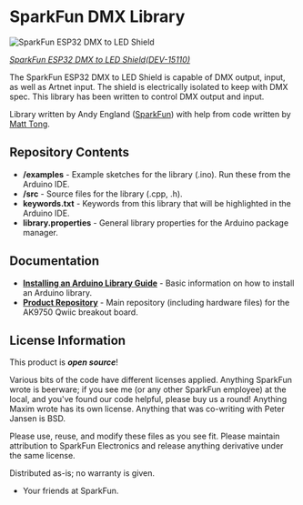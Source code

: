 SparkFun DMX Library
===========================================================

![SparkFun ESP32 DMX to LED Shield](https://cdn.sparkfun.com/r/500-500/assets/parts/1/3/4/7/7/15110-SparkFun_ESP32_Thing_Plus_DMX_to_LED_Shield-01.jpg)

[*SparkFun ESP32 DMX to LED Shield(DEV-15110)*](https://www.sparkfun.com/products/15110)

The SparkFun ESP32 DMX to LED Shield is capable of DMX output, input, as well as Artnet input. The shield is electrically isolated to keep with DMX spec. This library has been written to control DMX output and input.

Library written by Andy England ([SparkFun](http://www.sparkfun.com)) with help from code written by [Matt Tong](https://github.com/mtongnz/espDMX).

Repository Contents
-------------------

* **/examples** - Example sketches for the library (.ino). Run these from the Arduino IDE. 
* **/src** - Source files for the library (.cpp, .h).
* **keywords.txt** - Keywords from this library that will be highlighted in the Arduino IDE. 
* **library.properties** - General library properties for the Arduino package manager. 

Documentation
--------------

* **[Installing an Arduino Library Guide](https://learn.sparkfun.com/tutorials/installing-an-arduino-library)** - Basic information on how to install an Arduino library.
* **[Product Repository](https://github.com/sparkfunx/Qwiic_Human_Presence_Sensor-AK9750)** - Main repository (including hardware files) for the AK9750 Qwiic breakout board.

License Information
-------------------

This product is _**open source**_! 

Various bits of the code have different licenses applied. Anything SparkFun wrote is beerware; if you see me (or any other SparkFun employee) at the local, and you've found our code helpful, please buy us a round! Anything Maxim wrote has its own license. Anything that was co-writing with Peter Jansen is BSD.

Please use, reuse, and modify these files as you see fit. Please maintain attribution to SparkFun Electronics and release anything derivative under the same license.

Distributed as-is; no warranty is given.

- Your friends at SparkFun.
